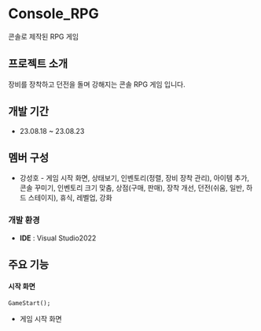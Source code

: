 # Console_RPG
콘솔로 제작된 RPG 게임

## 프로젝트 소개
장비를 장착하고 던전을 돌며 강해지는 콘솔 RPG 게임 입니다.

## 개발 기간
* 23.08.18 ~ 23.08.23

## 멤버 구성
- 강성호 - 게임 시작 화면, 상태보기, 인벤토리(정렬, 장비 장착 관리), 아이템 추가, 콘솔 꾸미기, 인벤토리 크기 맞춤, 상점(구매, 판매),
  장착 개선, 던전(쉬움, 일반, 하드 스테이지), 휴식, 레벨업, 강화

### 개발 환경
- **IDE** : Visual Studio2022

## 주요 기능

#### 시작 화면
    GameStart();
    
- 게임 시작 화면

